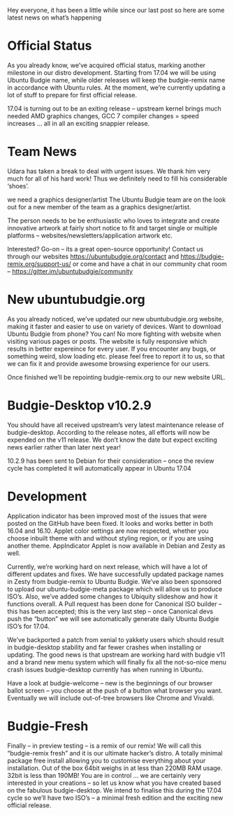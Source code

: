 Hey everyone, it has been a little while since our last post so here are some latest news on what’s happening

# Official Status
As you already know, we’ve acquired official status, marking another milestone in our distro development. Starting from 17.04 we will be using Ubuntu Budgie name, while older releases will keep the budgie-remix name in accordance with Ubuntu rules. At the moment, we’re currently updating a lot of stuff to prepare for first official release.

17.04 is turning out to be an exiting release – upstream kernel brings much needed AMD graphics changes, GCC 7 compiler changes = speed increases … all in all an exciting snappier release.

# Team News
Udara has taken a break to deal with urgent issues. We thank him very much for all of his hard work! Thus we definitely need to fill his considerable ‘shoes’.

we need a graphics designer/artist
The Ubuntu Budgie team are on the look out for a new member of the team as a graphics designer/artist.

The person needs to be be enthusiastic who loves to integrate and create innovative artwork at fairly short notice to fit and target single or multiple platforms – websites/newsletters/application artwork etc.

Interested? Go-on – its a great open-source opportunity! Contact us through our websites https://ubuntubudgie.org/contact and https://budgie-remix.org/support-us/ or come and have a chat in our community chat room – https://gitter.im/ubuntubudgie/community

# New ubuntubudgie.org
As you already noticed, we’ve updated our new ubuntubudgie.org website, making it faster and easier to use on variety of devices. Want to download Ubuntu Budgie from phone? You can! No more fighting with website when visiting various pages or posts. The website is fully responsive which results in better expereince for every user. If you encounter any bugs, or something weird, slow loading etc. please feel free to report it to us, so that we can fix it and provide awesome browsing experience for our users.

Once finished we’ll be repointing budgie-remix.org to our new website URL.

# Budgie-Desktop v10.2.9
You should have all received upstream’s very latest maintenance release of budgie-desktop. According to the release notes, all efforts will now be expended on the v11 release. We don’t know the date but expect exciting news earlier rather than later next year!

10.2.9 has been sent to Debian for their consideration – once the review cycle has completed it will automatically appear in Ubuntu 17.04

# Development
Application indicator has been improved most of the issues that were posted on the GitHub have been fixed. It looks and works better in both 16.04 and 16.10.
Applet color settings are now respected, whether you choose inbuilt theme with and without styling region, or if you are using another theme. AppIndicator Applet is now available in Debian and Zesty as well.

Currently, we’re working hard on next release, which will have a lot of different updates and fixes. We have successfully updated package names in Zesty from budgie-remix to Ubuntu Budgie. We’ve also been sponsored to upload our ubuntu-budgie-meta package which will allow us to produce ISO’s. Also, we’ve added some changes to Ubiquity slideshow and how it functions overall. A Pull request has been done for Canonical ISO builder – this has been accepted; this is the very last step – once Canonical devs push the “button” we will see automatically generate daily Ubuntu Budgie ISO’s for 17.04.

We’ve backported a patch from xenial to yakkety users which should result in budgie-desktop stability and far fewer crashes when installing or updating. The good news is that upstream are working hard with budgie v11 and a brand new menu system which will finally fix all the not-so-nice menu crash issues budgie-desktop currently has when running in Ubuntu.

Have a look at budgie-welcome – new is the beginnings of our browser ballot screen – you choose at the push of a button what browser you want. Eventually we will include out-of-tree browsers like Chrome and Vivaldi.

# Budgie-Fresh
Finally – in preview testing – is a remix of our remix! We will call this “budgie-remix fresh” and it is our ultimate hacker’s distro. A totally minimal package free install allowing you to customise everything about your installation. Out of the box 64bit weighs in at less than 220MB RAM usage. 32bit is less than 190MB! You are in control … we are certainly very interested in your creations – so let us know what you have created based on the fabulous budgie-desktop.
We intend to finalise this during the 17.04 cycle so we’ll have two ISO’s – a minimal fresh edition and the exciting new official release.
